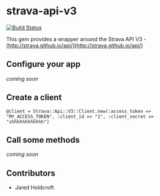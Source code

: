 # strava-api-v3

[![Build Status](https://secure.travis-ci.org/jaredholdcroft/strava-api-v3.png)](http://travis-ci.org/jaredholdcroft/strava-api-v3)

This gem provides a wrapper around the Strava API V3 - [http://strava.github.io/api/](http://strava.github.io/api/)

## Configure your app

_coming soon_

## Create a client

    @client = Strava::Api::V3::Client.new(:access_token => "MY_ACCESS_TOKEN", :client_id => "1", :client_secret => "shhhhhhhhhhhh")

## Call some methods

_coming soon_

## Contributors

* Jared Holdcroft
